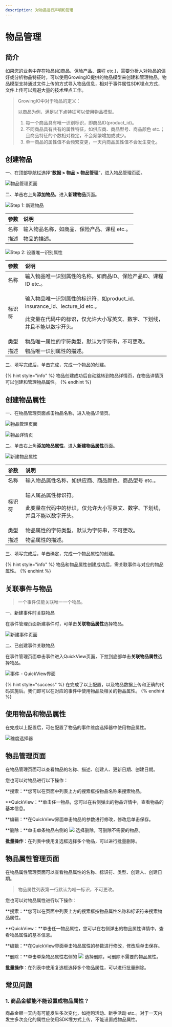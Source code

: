 ```yaml
---
description: 对物品进行声明和管理
---
```


# 物品管理

## 简介

如果您的业务中存在物品\(如商品、保险产品、课程 etc.\)，需要分析人对物品的偏好或分析物品特征时，可以使用GrowingIO提供的物品模型来创建和管理物品。物品模型支持通过文件上传的方式导入物品信息，相对于事件属性SDK埋点方式，文件上传可以规避大量的技术埋点工作。

> GrowingIO中对于物品的定义：
>
> 以商品为例，满足以下点特征可以使用物品模型。
>
> 1. 每一个商品具有唯一识别标识，即商品ID\(product\_id\)。
> 2. 不同商品具有共有的属性特征，如供应商、商品型号、商品颜色 etc.；且商品特征的个数相对稳定，不会频繁增加或减少。
> 3. 单一商品的属性值不会频繁变更，一天内商品属性值不会发生变化。

## 创建物品

一、在顶部导航栏选择“**数据 &gt; 物品 &gt; 物品管理**“，进入物品管理页面。

![&#x7269;&#x54C1;&#x7BA1;&#x7406;&#x9875;&#x9762;](../../../.gitbook/assets/image%20%288%29.png)

二、单击右上角**添加物品**，进入**新建物品**页面。

![Step 1: &#x65B0;&#x5EFA;&#x7269;&#x54C1;](../../../.gitbook/assets/image%20%281%29.png)

| 参数 | 说明 |
| :--- | :--- |
| 名称 | 输入物品名称，如商品、保险产品、课程 etc.。 |
| 描述 | 物品的描述。 |

![Step 2: &#x8BBE;&#x7F6E;&#x552F;&#x4E00;&#x8BC6;&#x522B;&#x5C5E;&#x6027;](../../../.gitbook/assets/image%20%2816%29.png)

<table>
  <thead>
    <tr>
      <th style="text-align:left">&#x53C2;&#x6570;</th>
      <th style="text-align:left">&#x8BF4;&#x660E;</th>
    </tr>
  </thead>
  <tbody>
    <tr>
      <td style="text-align:left">&#x540D;&#x79F0;</td>
      <td style="text-align:left">&#x8F93;&#x5165;&#x7269;&#x54C1;&#x552F;&#x4E00;&#x8BC6;&#x522B;&#x5C5E;&#x6027;&#x7684;&#x540D;&#x79F0;&#xFF0C;&#x5982;&#x5546;&#x54C1;ID&#x3001;&#x4FDD;&#x9669;&#x4EA7;&#x54C1;ID&#x3001;&#x8BFE;&#x7A0B;ID
        etc.&#x3002;</td>
    </tr>
    <tr>
      <td style="text-align:left">&#x6807;&#x8BC6;&#x7B26;</td>
      <td style="text-align:left">
        <p>&#x8F93;&#x5165;&#x7269;&#x54C1;&#x552F;&#x4E00;&#x8BC6;&#x522B;&#x5C5E;&#x6027;&#x7684;&#x6807;&#x8BC6;&#x7B26;&#xFF0C;&#x5982;product_id&#x3001;insurance_id&#x3001;lecture_id
          etc.&#x3002;</p>
        <p>&#x6B64;&#x53D8;&#x91CF;&#x5728;&#x4EE3;&#x7801;&#x4E2D;&#x7684;&#x6807;&#x8BC6;&#xFF0C;&#x4EC5;&#x5141;&#x8BB8;&#x5927;&#x5C0F;&#x5199;&#x82F1;&#x6587;&#x3001;&#x6570;&#x5B57;&#x3001;&#x4E0B;&#x5212;&#x7EBF;&#xFF0C;&#x5E76;&#x4E14;&#x4E0D;&#x80FD;&#x4EE5;&#x6570;&#x5B57;&#x5F00;&#x5934;&#x3002;</p>
      </td>
    </tr>
    <tr>
      <td style="text-align:left">&#x7C7B;&#x578B;</td>
      <td style="text-align:left">&#x7269;&#x54C1;&#x552F;&#x4E00;&#x5C5E;&#x6027;&#x7684;&#x5B57;&#x7B26;&#x7C7B;&#x578B;&#xFF0C;&#x9ED8;&#x8BA4;&#x4E3A;&#x5B57;&#x7B26;&#x4E32;&#xFF0C;&#x4E0D;&#x53EF;&#x66F4;&#x6539;&#x3002;</td>
    </tr>
    <tr>
      <td style="text-align:left">&#x63CF;&#x8FF0;</td>
      <td style="text-align:left">&#x7269;&#x54C1;&#x552F;&#x4E00;&#x8BC6;&#x522B;&#x5C5E;&#x6027;&#x7684;&#x63CF;&#x8FF0;&#x3002;</td>
    </tr>
  </tbody>
</table>三、填写完成后，单击完成，完成一个物品的创建。

{% hint style="info" %}
物品创建成功后自动跳转到物品详情页，在物品详情页可以创建和管理物品属性。
{% endhint %}

## 创建物品属性

一、在物品管理页面点击物品名称，进入物品详情页。

![&#x7269;&#x54C1;&#x7BA1;&#x7406;&#x9875;&#x9762;](../../../.gitbook/assets/image%20%2837%29.png)

![&#x7269;&#x54C1;&#x8BE6;&#x60C5;&#x9875;](../../../.gitbook/assets/image%20%28103%29.png)

二、单击右上角**添加物品属性**，进入**新建物品属性**页面。

![&#x65B0;&#x5EFA;&#x7269;&#x54C1;&#x5C5E;&#x6027;](../../../.gitbook/assets/image%20%287%29.png)

<table>
  <thead>
    <tr>
      <th style="text-align:left">&#x53C2;&#x6570;</th>
      <th style="text-align:left">&#x8BF4;&#x660E;</th>
    </tr>
  </thead>
  <tbody>
    <tr>
      <td style="text-align:left">&#x540D;&#x79F0;</td>
      <td style="text-align:left">&#x8F93;&#x5165;&#x7269;&#x54C1;&#x5C5E;&#x6027;&#x540D;&#x79F0;&#xFF0C;&#x5982;&#x4F9B;&#x5E94;&#x5546;&#x3001;&#x5546;&#x54C1;&#x989C;&#x8272;&#x3001;&#x5546;&#x54C1;&#x578B;&#x53F7;
        etc.&#x3002;</td>
    </tr>
    <tr>
      <td style="text-align:left">&#x6807;&#x8BC6;&#x7B26;</td>
      <td style="text-align:left">
        <p>&#x8F93;&#x5165;&#x5C5E;&#x54C1;&#x5C5E;&#x6027;&#x6807;&#x8BC6;&#x7B26;&#x3002;</p>
        <p>&#x6B64;&#x53D8;&#x91CF;&#x5728;&#x4EE3;&#x7801;&#x4E2D;&#x7684;&#x6807;&#x8BC6;&#xFF0C;&#x4EC5;&#x5141;&#x8BB8;&#x5927;&#x5C0F;&#x5199;&#x82F1;&#x6587;&#x3001;&#x6570;&#x5B57;&#x3001;&#x4E0B;&#x5212;&#x7EBF;&#xFF0C;&#x5E76;&#x4E14;&#x4E0D;&#x80FD;&#x4EE5;&#x6570;&#x5B57;&#x5F00;&#x5934;&#x3002;</p>
      </td>
    </tr>
    <tr>
      <td style="text-align:left">&#x7C7B;&#x578B;</td>
      <td style="text-align:left">&#x7269;&#x54C1;&#x5C5E;&#x6027;&#x7684;&#x5B57;&#x7B26;&#x7C7B;&#x578B;&#xFF0C;&#x9ED8;&#x8BA4;&#x4E3A;&#x5B57;&#x7B26;&#x4E32;&#xFF0C;&#x4E0D;&#x53EF;&#x66F4;&#x6539;&#x3002;</td>
    </tr>
    <tr>
      <td style="text-align:left">&#x63CF;&#x8FF0;</td>
      <td style="text-align:left">&#x7269;&#x54C1;&#x5C5E;&#x6027;&#x7684;&#x63CF;&#x8FF0;&#x3002;</td>
    </tr>
  </tbody>
</table>三、填写完成后，单击确定，完成一个物品属性的创建。

{% hint style="info" %}
物品和物品属性创建成功后，需关联事件与对应的物品属性。
{% endhint %}

## 关联事件与物品

> 一个事件仅能关联唯一一个物品。

一、新建事件时关联物品

在事件管理页面新建事件时，可单击**关联物品属性**选择物品。

![&#x65B0;&#x5EFA;&#x4E8B;&#x4EF6;&#x9875;&#x9762;](../../../.gitbook/assets/image%20%2891%29.png)

二、已创建事件关联物品

在事件管理页面单击事件进入QuickView页面，下拉到底部单击**关联物品属性**选择物品。

![&#x4E8B;&#x4EF6; - QuickView&#x754C;&#x9762;](../../../.gitbook/assets/image%20%2829%29.png)

{% hint style="success" %}
在完成了以上配置，以及物品数据上传和正确的代码实施后。我们即可以在对应的事件中使用物品及相关的物品属性。
{% endhint %}

## 使用物品和物品属性

在完成以上配置后，可在配置了物品的事件维度选择器中使用物品属性。

![&#x7EF4;&#x5EA6;&#x9009;&#x62E9;&#x5668;](../../../.gitbook/assets/image%20%2886%29.png)

## 物品管理页面

在物品管理页面可以查看物品的名称、描述、创建人、更新日期、创建日期。

您也可以对物品进行以下操作：

**搜索：**您可以在页面中列表上方的搜索框按物品名称来搜索物品。

**QuickView：**单击任一物品，您可以在右侧弹出的物品详情中，查看物品的基本信息。

**编辑：**在QuickView界面单击物品的参数进行修改，修改后单击保存。

**删除：**单击单条物品右侧的 ![](https://docs.growingio.com/.gitbook/assets/-Lo08UtW7H58ehFKeZ4g-LsycTyZaItbL8_Wigcx-LsyfkaafJ-8X2utJ9BbE782B9E782B9E782B9.png) 选择删除，可删除不需要的物品。

**批量操作**：在列表中使用复选框选择多个物品，可以进行批量删除。

## 物品属性管理页面

在物品属性管理页面可以查看物品属性的名称、标识符、类型、创建人、创建日期。

> 物品属性列表第一行默认为唯一标识，不可更改。

您也可以对物品属性进行以下操作：

**搜索：**您可以在页面中列表上方的搜索框按物品属性名称和标识符来搜索物品属性。

**QuickView：**单击任一物品属性，您可以在右侧弹出的物品属性详情中，查看物品属性的基本信息。

**编辑：**在QuickView界面单击物品属性的参数进行修改，修改后单击保存。

**删除：**单击单条物品属性右侧的 ![](https://docs.growingio.com/.gitbook/assets/-Lo08UtW7H58ehFKeZ4g-LsycTyZaItbL8_Wigcx-LsyfkaafJ-8X2utJ9BbE782B9E782B9E782B9.png) 选择删除，可删除不需要的物品属性。

**批量操作**：在列表中使用复选框选择多个物品属性，可以进行批量删除。

## 常见问题

### 1. 商品金额能不能设置成物品属性？

商品金额一天内有可能发生多次变化，如抢购活动、新手活动 etc.。对于一天内发生多次变化的属性应使用SDK埋方式上传，不能设置成物品属性。

